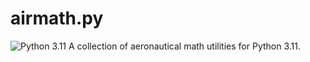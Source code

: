 # airmath.py
<img src="https://img.shields.io/badge/Python-3.11-blue.svg" alt="Python 3.11">
A collection of aeronautical math utilities for Python 3.11.